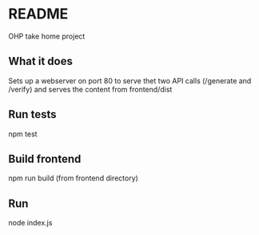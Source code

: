 # README
OHP take home project

## What it does
Sets up a webserver on port 80 to serve thet two API calls (/generate and /verify) and serves the content from frontend/dist

## Run tests
npm test

## Build frontend
npm run build (from frontend directory)

## Run
node index.js